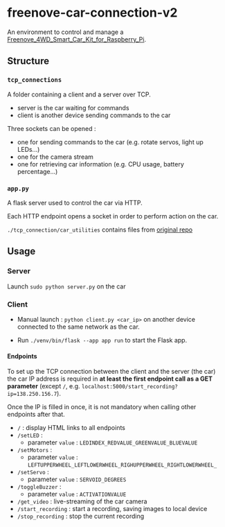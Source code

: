 # freenove-car-connection-v2

An environment to control and manage a [Freenove_4WD_Smart_Car_Kit_for_Raspberry_Pi](https://github.com/Freenove/Freenove_4WD_Smart_Car_Kit_for_Raspberry_Pi).

## Structure

### `tcp_connections`

A folder containing a client and a server over TCP.
- server is the car waiting for commands
- client is another device sending commands to the car

Three sockets can be opened :
- one for sending commands to the car (e.g. rotate servos, light up LEDs...)
- one for the camera stream
- one for retrieving car information (e.g. CPU usage, battery percentage...)

### `app.py`

A flask server used to control the car via HTTP.

Each HTTP endpoint opens a socket in order to perform action on the car.

`./tcp_connection/car_utilities` contains files from [original repo](https://github.com/Freenove/Freenove_4WD_Smart_Car_Kit_for_Raspberry_Pi/tree/master/Code)

## Usage

### Server

Launch `sudo python server.py` on the car

### Client

- Manual launch : `python client.py <car_ip>` on another device connected to the same network as the car.

- Run `./venv/bin/flask --app app run` to start the Flask app.

#### Endpoints

To set up the TCP connection between the client and the server (the car) the car IP address is required in
**at least the first endpoint call as a GET parameter** (except `/`, e.g. `localhost:5000/start_recording?ip=138.250.156.7`).

Once the IP is filled in once, it is not mandatory when calling other endpoints after that.

- `/` : display HTML links to all endpoints
- `/setLED` : 
  - parameter `value` : `LEDINDEX_REDVALUE_GREENVALUE_BLUEVALUE`
- `/setMotors` :
  - parameter `value` : `LEFTUPPERWHEEL_LEFTLOWERWHEEL_RIGHUPPERWHEEL_RIGHTLOWERWHEEL_`
- `/setServo` :
  - parameter `value` : `SERVOID_DEGREES`
- `/toggleBuzzer` :
  - parameter `value` : `ACTIVATIONVALUE`
- `/get_video` : live-streaming of the car camera
- `/start_recording` : start a recording, saving images to local device
- `/stop_recording` : stop the current recording

